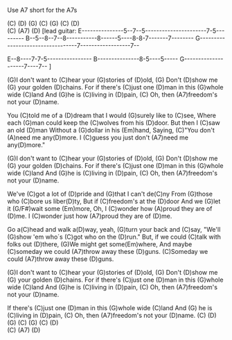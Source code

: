 Use A7 short for the A7s

(C)  (D)  (G)  (C)  (G)  (C)  (D)  
(C)  (A7)  (D)
[lead guitar:
E---------------5--7--5----------------------7-5---------
B--5--8--7--8-----------8------5----8-8-7-------7--------
G----------------------------------7------------------7--

E--8----7-7-5----------------
B---------------8-5----5-----
G--------------------7----7--  ]

(G)I don't want to (C)hear your (G)stories of (D)old,
(G) Don't (D)show me (G) your golden (D)chains.
For if there's (C)just one (D)man in this (G)whole wide (C)land
And (G)he is (C)living in (D)pain,
(C) Oh, then (A7)freedom's not your (D)name.

You (C)told me of a (D)dream that I would (G)surely like to (C)see,
Where each (G)man could keep the (C)wolves from his (D)door.
But then I (C)saw an old (D)man
Without a (G)dollar in his (Em)hand,
Saying, (C)"You don't (A)need me any(D)more.
I (C)guess you just don't (A7)need me any(D)more."

(G)I don't want to (C)hear your (G)stories of (D)old,
(G) Don't (D)show me (G) your golden (D)chains.
For if there's (C)just one (D)man in this (G)whole wide (C)land
And (G)he is (C)living in (D)pain,
(C) Oh, then (A7)freedom's not your (D)name.

We've (C)got a lot of (D)pride and (G)that I can't de(C)ny
From (G)those who (C)bore us liber(D)ty,
But if (C)freedom's at the (D)door
And we (G)let it (G/F#)wait some (Em)more,
Oh, I (C)wonder how (A)proud they are of (D)me.
I (C)wonder just how (A7)proud they are of (D)me.

Go a(C)head and walk a(D)way, yeah, (G)turn your back and (C)say,
"We'll (G)show 'em who´s (C)got who on the (D)run."
But, if we could (C)talk with folks out (D)there,
(G)We might get some(Em)where,
And maybe (C)someday we could (A7)throw away these (D)guns.
(C)Someday we could (A7)throw away these (D)guns.

(G)I don't want to (C)hear your (G)stories of (D)old,
(G) Don't (D)show me (G) your golden (D)chains.
For if there's (C)just one (D)man in this (G)whole wide (C)land
And (G)he is (C)living in (D)pain,
(C) Oh, then (A7)freedom's not your (D)name.

If there's (C)just one (D)man in this (G)whole wide (C)land
And (G) he is (C)living in (D)pain,
(C) Oh, then (A7)freedom's not your (D)name.
(C)  (D)  (G)  (C)  (G)  (C)  (D)  
(C)  (A7)  (D)
